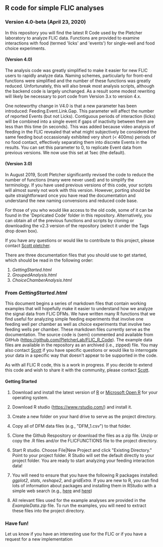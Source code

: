 ## R code for simple FLIC analyses

### Version 4.0-beta (April 23, 2020)

In this repository you will find the latest R Code used by the Pletcher laboratory to analyze FLIC data. Functions are provided to examine interactions with food (termed 'licks' and 'events') for single-well and food choice experiments. 

#### (Version 4.0) 
The analysis code was greatly simplified to make it easier for new FLIC users to rapidly analyze data.  Naming schemes, particularly for front-end functions were simplified and the number of these functions was greatly reduced.  Unfortunately, this will also break most analysis scripts, although the backend code is largely unchanged. As a result some modest rewriting will likely be necessary to port code from Version 3.x to version 4.x. 

One noteworthy change in V4.0 is that a new parameter has been introduced: Feeding.Event.Link.Gap. This parameter will affect the number of reported Events (but not Licks). Contiguous periods of interaction (licks) will be combined into a single event if gaps of inactivity between them are less than this time (in seconds). This was added because video analysis of feeding in the FLIC revealed that what might subjectively be considered the same feeding bout occassionaly exhibited very short (< 400ms) periods of no food contact, effectively separating them into discrete Events in the results.  You can set this parameter to 0, to replicate Event data from previous versions.  We now use this set at 1sec (the default).

#### (Version 3.0) 
In August 2019, Scott Pletcher significantly revised the code to reduce the number of functions (many were never used) and to simplify the terminology. If you have used previous versions of this code, your scripts will almost surely not work with this version.  However, porting should be quite straightforward once you have read the documentation and understand the new naming convensions and reduced code base. 

For those of you who would like access to the old code, some of it can be found in the 'Depricated Code' folder in this repository. Alternatively, you can obtain all of the previous functions and scripts by cloning or downloading the v2.3 version of the repository (select it under the Tags drop down box).

If you have any questions or would like to contribute to this project, please contact [Scott pletcher](mailto:spletch@umich.edu).

There are three documentation files that you should use to get started, which should be read in the following order:

1. *GettingStarted.html*
2. *GroupedAnalysis.html*
3. *ChoiceChamberAnalysis.html*

### From *GettingStarted.html*

This document begins a series of markdown files that contain working examples that will hopefully make it easier to understand how we analyze the signal data from FLIC DFMs. We have written many R functions that we find useful for analyzing simple feeding experiments that involve one feeding well per chamber as well as choice experiments that involve two feeding wells per chamber.  These markdown files currently serve as the documentation.  The source code is (semi) commented and available from GitHub (https://github.com/PletcherLab/FLIC_R_Code). The example data files are available in the repository as an archived (i.e., zipped) file. You may also contact [Scott](mailto:spletch@umich.edu) if you have specific questions or would like to interrogate your data in a specific way that doesn't appear to be supported in the code. 

As with all FLIC R code, this is a work in progress. If you decide to extend this code and wish to share it with the community, please contact [Scott](mailto:spletch@umich.edu).

#### Getting Started
1. Download and install the latest version of [R](https://cran.r-project.org/) or [Microsoft Open R](https://mran.microsoft.com/open) for your operating system.

2. Download R studio (https://www.rstudio.com/) and install it. 

3. Create a new folder on your hard drive to serve as the project directory.  

4. Copy all of  DFM data files (e.g., "DFM_1.csv") to that folder.  

5. Clone the Github Respository or download the files as a zip file. Unzip or copy the .R files and/or the FLICFUNCTIONS file to the project directory. 

6. Start R studio. Choose File|New Project and click "Existing Directory."  Point to your project folder. R Studio will set the default directly to your project folder.  You are ready to start analyzing your feeding interaction data!

7. You will need to ensure that you have the following R packages installed: *ggplot2*, *stats*, *reshape2*, and *gridExtra*. If you are new to R, you can find lots of information about packages and installing them in RStudio with a simple web search (e.g., [here](https://www.datacamp.com/community/tutorials/r-packages-guide) and [here](http://web.cs.ucla.edu/~gulzar/rstudio/))

8. All relevant files used for the example analyses are provided in the *ExampleData.zip* file. To run the examples, you will need to extract these files into the project directory.


### Have fun!

Let us know if you have an interesting use for the FLIC or if you have a request for a new implementation


